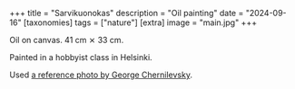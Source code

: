 +++
title = "Sarvikuonokas"
description = "Oil painting"
date = "2024-09-16"
[taxonomies]
tags = ["nature"]
[extra]
image = "main.jpg"
+++

Oil on canvas. 41 cm ⨯ 33 cm.

Painted in a hobbyist class in Helsinki.

Used [a reference photo by George Chernilevsky](https://commons.wikimedia.org/wiki/File:Oryctes_nasicornis_male_2012_G1.jpg).